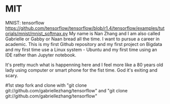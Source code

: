 # MIT
MNIST: tensorflow https://github.com/tensorflow/tensorflow/blob/r1.4/tensorflow/examples/tutorials/mnist/mnist_softmax.py 
My name is Nan Zhang and I am also called Gabrielle or Gabby or Naan bread all the time. I want to pursue a career in academic.
This is my first Github repository and my first project on Bigdata and my first time use a Linux system - Ubuntu and my first time using an IDE rather than Jupyter notebook.


It's pretty much what is happenning here and I feel more like a 80 years old lady using computer or smart phone for the fist time. God it's exiting and scary.



#1st step fork and clone with "git clone git://github.com/gabriellezhang/tensorflow" and "git clone git://github.com/gabriellezhang/tensorflow"

